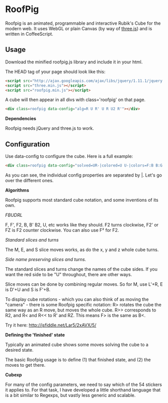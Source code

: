RoofPig
=======

Roofpig is an animated, programmable and interactive Rubik's Cube for the modern web. It uses WebGL or plain Canvas (by way of [three.js](http://threejs.org/)) and is written in CoffeeScript.

Usage
-----

Download the minified roofpig.js library and include it in your html.

The HEAD tag of your page should look like this:

```html
<script src="http://ajax.googleapis.com/ajax/libs/jquery/1.11.1/jquery.min.js"></script>
<script src="three.min.js"></script>
<script src="roofpig.min.js"></script>
```

A cube will then appear in all divs with class='roofpig' on that page.

```html
<div class=roofpig data-config="alg=R U R' U R U2 R'"></div>
```


**Dependencies**

Roofpig needs jQuery and three.js to work.


Configuration
-------------

Use data-config to configure the cube. Here is a full example:

```html
<div class=roofpig data-config="solved=UR-|colored=U U-|colors=F:B B:G U:R D:O R:W L:Y|alg=R U' F+B' R2 F'+B U' R'" style="width=140px; height=160px;"></div>
```

As you can see, the individual config properties are separated by |. Let's go over the different ones.

**Algorithms**

Roofpig supports most standard cube notation, and some inventions of its own.

*FBUDRL*

F, F', F2, B, B' B2, U, etc works like they should. F2 turns clockwise, F2' or FZ is F2 counter clockwise. You can also use F² for F2.

*Standard slices and turns*

The M, E, and S slice moves works, as do the x, y and z whole cube turns.

*Side name preserving slices and turns.*

The standard slices and turns change the names of the cube sides. If you want the red side to be "U" throughout, there are other ways.

Slice moves can be done by combining regular moves. So for M, use L'+R, E is D'+U and S is F'+B.

To display cube rotations - which you can also think of as moving the "camera" - there is some Roofpig specific notation: R> rotates the cube the same way as an R move, but moves the whole cube. R>> corresponds to R2, and R< and R<< to R' and RZ. This means F> is the same as B<.

Try it here: http://jsfiddle.net/Lar5/2xAVX/5/

**Defining the 'finished' state**

Typically an animated cube shows some moves solving the cube to a desired state.

The basic Roofpig usage is to define (1) that finished state, and (2) the moves to get there.

**Cubexp**

For many of the config parameters, we need to say which of the 54 stickers it applies to. For that task, I have developed a little shorthand language that is a bit similar to Regexps, but vastly less generic and scalable. 

